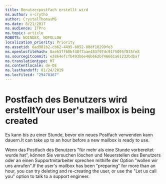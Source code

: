 ```yaml
---
title: Benutzerpostfach erstellt wird
ms.author: v-crytho
author: CrystalThomasMS
ms.date: 8/21/2017
ms.audience: ITPro
ms.topic: article
ROBOTS: NOINDEX, NOFOLLOW
localization_priority: Priority
ms.assetid: 6ad981b2-cb62-4495-b852-88df10299fe3
ms.openlocfilehash: 0ae63ff60bf48f7aae483f97dc91f5095f835fe8
ms.sourcegitcommit: e2864efcfb493b6e46b662b746661a61232bdba7
ms.translationtype: MT
ms.contentlocale: de-DE
ms.lasthandoff: 01/24/2019
ms.locfileid: "29470367"
---
```

# <a name="your-users-mailbox-is-being-created"></a><span data-ttu-id="8b54c-102">Postfach des Benutzers wird erstellt</span><span class="sxs-lookup"><span data-stu-id="8b54c-102">Your user's mailbox is being created</span></span>

<span data-ttu-id="8b54c-103">Es kann bis zu einer Stunde, bevor ein neues Postfach verwenden kann dauern.</span><span class="sxs-lookup"><span data-stu-id="8b54c-103">It can take up to an hour before a new mailbox is ready to use.</span></span>
  
<span data-ttu-id="8b54c-104">Wenn das Postfach des Benutzers "für mehr als eine Stunde vorbereitet wurde hat", können Sie versuchen löschen und Neuerstellen des Benutzers oder an einen Supportmitarbeiter sprechen mithilfe der Option "wollen wir uns anrufen".</span><span class="sxs-lookup"><span data-stu-id="8b54c-104">If the user's mailbox has been "preparing" for more than an hour, you can try deleting and re-creating the user, or use the "Let us call you" option to talk to a support engineer.</span></span>
  

